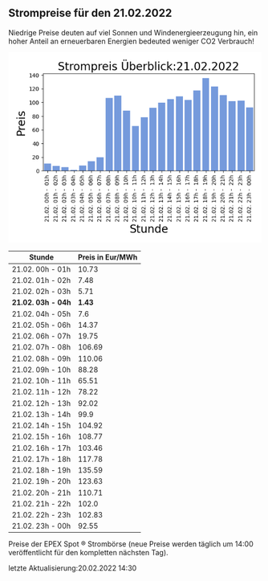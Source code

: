 
## Strompreise für den 21.02.2022

Niedrige Preise deuten auf viel Sonnen und Windenergieerzeugung hin, ein hoher Anteil an erneuerbaren Energien bedeuted weniger CO2 Verbrauch!

![Strompreis übersicht](imgs/strompreis_uebersicht.png)

| Stunde | Preis in Eur/MWh |
|---|---|
| 21.02. 00h -  01h | 10.73 | 
| 21.02. 01h -  02h | 7.48 | 
| 21.02. 02h -  03h | 5.71 | 
| **21.02. 03h -  04h** | **1.43** | 
| 21.02. 04h -  05h | 7.6 | 
| 21.02. 05h -  06h | 14.37 | 
| 21.02. 06h -  07h | 19.75 | 
| 21.02. 07h -  08h | 106.69 | 
| 21.02. 08h -  09h | 110.06 | 
| 21.02. 09h -  10h | 88.28 | 
| 21.02. 10h -  11h | 65.51 | 
| 21.02. 11h -  12h | 78.22 | 
| 21.02. 12h -  13h | 92.02 | 
| 21.02. 13h -  14h | 99.9 | 
| 21.02. 14h -  15h | 104.92 | 
| 21.02. 15h -  16h | 108.77 | 
| 21.02. 16h -  17h | 103.46 | 
| 21.02. 17h -  18h | 117.78 | 
| 21.02. 18h -  19h | 135.59 | 
| 21.02. 19h -  20h | 123.63 | 
| 21.02. 20h -  21h | 110.71 | 
| 21.02. 21h -  22h | 102.0 | 
| 21.02. 22h -  23h | 102.83 | 
| 21.02. 23h -  00h | 92.55 | 

Preise der EPEX Spot ® Strombörse (neue Preise werden täglich um 14:00 veröffentlicht für den kompletten nächsten Tag).

letzte Aktualisierung:20.02.2022 14:30